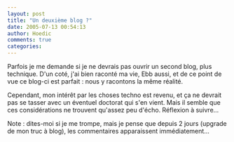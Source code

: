 ```yaml
---
layout: post
title: "Un deuxième blog ?"
date: 2005-07-13 00:54:13
author: Hoedic
comments: true
categories: 
---
```



Parfois je me demande si je ne devrais pas ouvrir un second blog, plus technique. D'un coté, j'ai bien raconté ma vie, Ebb aussi, et de ce point de vue ce blog-ci est parfait : nous y racontons la même réalité.

Cependant, mon intérêt par les choses techno est revenu, et ça ne devrait pas se tasser avec un éventuel doctorat qui s'en vient. Mais il semble que ces considérations ne trouvent qu'assez peu d'écho. Réflexion à suivre...

Note : dites-moi si je me trompe, mais je pense que depuis 2 jours (upgrade de mon truc à blog), les commentaires apparaissent immédiatement...